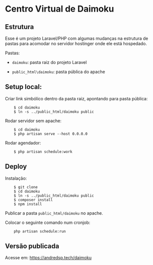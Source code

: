 # Centro Virtual de Daimoku

## Estrutura

Esse é um projeto Laravel/PHP com algumas mudanças na estrutura de pastas para acomodar no servidor hostinger onde ele está hospedado.

Pastas:

- `daimoku`: pasta raiz do projeto Laravel

- `public_html\daimoku`: pasta pública do apache

## Setup local:

Criar link simbólico dentro da pasta raiz, apontando para pasta pública:

		$ cd daimoku
		$ ln -s ../public_html/daimoku public

Rodar servidor sem apache:

		$ cd daimoku
		$ php artisan serve --host 0.0.0.0

Rodar agendador:

		$ php artisan schedule:work

## Deploy

Instalação:

		$ git clone
		$ cd daimoku
		$ ln -s ../public_html/daimoku public
		$ composer install
		$ npm install

Publicar a pasta `public_html/daimoku` no apache.

Colocar o seguinte comando num cronjob:

		php artisan schedule:run

## Versão publicada

Acesse em: https://andredsp.tech/daimoku

